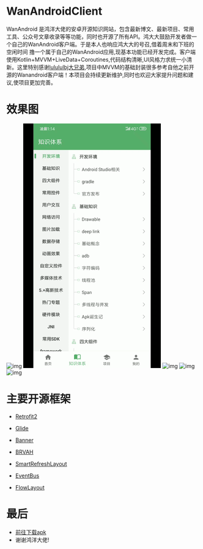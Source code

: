 # WanAndroidClient

WanAndroid 是鸿洋大佬的安卓开源知识网站，包含最新博文、最新项目、常用工具、公众号文章收录等等功能，同时也开源了所有API。鸿大大鼓励开发者做一个自己的WanAndroid客户端。于是本人也响应鸿大大的号召,借着周末和下班的空闲时间
撸一个属于自己的WanAndroid应用,现基本功能已经开发完成。客户端使用Kotlin+MVVM+LiveData+Coroutines,代码结构清晰,UI风格力求统一小清新。这里特别感谢[lulululbj大兄弟](https://github.com/lulululbj/wanandroid),项目中MVVM的基础封装很多参考自他之前开源的Wanandroid客户端！本项目会持续更新维护,同时也欢迎大家提升问题和建议,使项目更加完善。

# 效果图
 ![img](https://github.com/sskEvan/WanAndroidClient/blob/master/introduce/1.gif)
 ![img](https://github.com/sskEvan/WanAndroidClient/blob/master/introduce/2.gif)
 ![img](https://github.com/sskEvan/WanAndroidClient/blob/master/introduce/3.gif)
 ![img](https://github.com/sskEvan/WanAndroidClient/blob/master/introduce/4.gif)
 ![img](https://github.com/sskEvan/WanAndroidClient/blob/master/introduce/5.gif)

# 主要开源框架

* [Retrofit2](https://github.com/square/retrofit)

* [Glide](https://github.com/bumptech/glide)

* [Banner](https://github.com/youth5201314/banner)

* [BRVAH](https://github.com/CymChad/BaseRecyclerViewAdapterHelper)

* [SmartRefreshLayout](https://github.com/scwang90/SmartRefreshLayout)

* [EventBus](https://github.com/search?q=EventBus)

* [FlowLayout](https://github.com/hongyangAndroid/FlowLayout)

# 最后
*  [前往下载apk](https://github.com/sskEvan/WanAndroidClient/blob/master/introduce/WanAndroidClient.apk)
*  谢谢鸿洋大佬!
